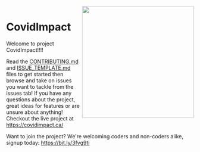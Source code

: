 

  <img align="right" width="300" height="300" src="https://github.com/Aliserag/CovidImpact/blob/master/CovidImpact0.gif">

# CovidImpact
Welcome to project CovidImpact!!!! 


Read the [CONTRIBUTING.md](CONTRIBUTING.md) and [ISSUE_TEMPLATE.md](ISSUE_TEMPLATE.md) files to get started then browse and take on issues you want to tackle from the issues tab! If you have any questions about the project, great ideas for features or are unsure about anything! </br>
Checkout the live project at https://covidimpact.ca/


Want to join the project? We're welcoming coders and non-coders alike, signup today: https://bit.ly/3fvg9ti
 

